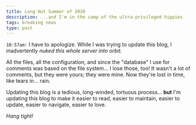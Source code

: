 ```yaml
---
title: Long Hot Summer of 2020
description: ...and I'm in the camp of the ultra-privileged hippies
tags: breaking news
type: post
---
```


`10:57am:` I have to apologize. While I was trying to update this blog, I inadvertently *nuked this whole server into orbit*.

All the files, all the configuration, and since the "database" I use for comments was based on the file system... I lose those, too! It wasn't a lot of comments, but they were yours; they were mine. Now they're lost in time, like tears in... rain.

Updating this blog is a tedious, long-winded, tortuous process... **but** I'm updating this blog to make it easier to read, easier to maintain, easier to update, easier to navigate, easier to love.

*Hang tight!*
